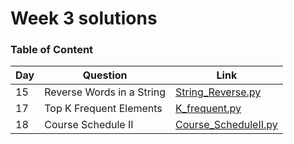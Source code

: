 <h1> Week 3 solutions </h1>

<h3> Table of Content </h3>

| Day| Question | Link |
| --------------- | --------------- | --------------- | 
| 15 | Reverse Words in a String | [String_Reverse.py](./String_Reverse.py) |
| 17 | Top K Frequent Elements | [K_frequent.py](./K_frequent.py) |
| 18 | Course Schedule II | [Course_ScheduleII.py](./Course_ScheduleII.py) |
